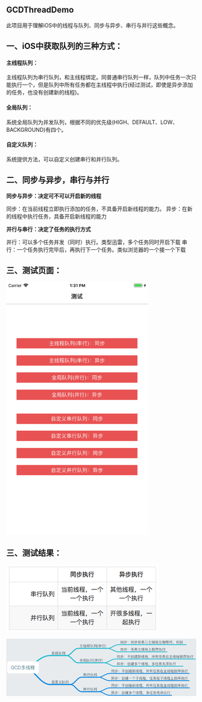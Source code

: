 ## GCDThreadDemo

此项目用于理解iOS中的线程与队列、同步与异步、串行与并行这些概念。


## 一、iOS中获取队列的三种方式：
#### 主线程队列：
主线程队列为串行队列，和主线程绑定。同普通串行队列一样，队列中任务一次只能执行一个，但是队列中所有任务都在主线程中执行(经过测试，即使是异步添加的任务，也没有创建新的线程)。

#### 全局队列：
系统全局队列为并发队列，根据不同的优先级(HIGH、DEFAULT、LOW、BACKGROUND)有四个。

#### 自定义队列：
系统提供方法，可以自定义创建串行和并行队列。

## 二、同步与异步，串行与并行
**同步与异步：决定可不可以开启新的线程**

同步：在当前线程立即执行添加的任务，不具备开启新线程的能力。
异步：在新的线程中执行任务，具备开启新线程的能力

**并行与串行：决定了任务的执行方式**

并行：可以多个任务并发（同时）执行。类型迅雷，多个任务同时开启下载
串行：一个任务执行完毕后，再执行下一个任务。类似浏览器的一个接一个下载


## 三、测试页面：
<img src="https://github.com/DreamcoffeeZS/GCDThreadDemo/blob/master/Screenshots/SimulatorScreenShot.png" width="375" height="667">

## 三、测试结果：
![image](https://github.com/DreamcoffeeZS/GCDThreadDemo/blob/master/Screenshots/description.png)

![image](https://github.com/DreamcoffeeZS/GCDThreadDemo/blob/master/Screenshots/testresult.png)



